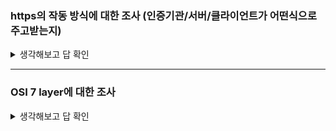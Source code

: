 ### https의 작동 방식에 대한 조사 (인증기관/서버/클라이언트가 어떤식으로 주고받는지)

<details>
<summary>생각해보고 답 확인</summary>

 ### 1. 클라이언트가 서버로 **hello 메세지를 전송**하면서 웹 서버에 접속 시작

  **hello** **메세지**

 [ 클라이언트가 지원하는 TLS(SSL) 버전 ] / [ 지원되는 암호 제품군 ]

 [ 브라우저가 순간적으로 생성한 임의의 **난수(숫자)** ]

### 2. 서버는 클라이언트 hello 메시지에 대한 응답으로 **메시지를 전송**

**응답 메시지**

[ 서버의 SSL 인증서 ] / [ 서버에서 선택한 암호 제품군 ]

[ 서버가 순간적으로 생성한 임의의 **난수(숫자)** ]

### 4. 클라이언트가 서버의 SSL 인증서를 인증서 발행 기관(CA)을 통해 검증

[ SSL 인증서 ]
 서비스의 정보(인증서를 발급한 CA, 서비스의 도메인 등) /  서버의 공개키가 포함
< CA의 비밀키> 에 의해 암호화된 SSL 인증서

- 브라우저는 신뢰된 < CA 기업의 공개키> 는 모두 보유

- 서버가 보낸 SSL 인증서가 정말 CA가 만든 것인지를 확인하기 위해,

- 내장된 CA 공개키로 암호화된 인증서를 복호화합니다. 정상적으로 복호화되었다면 CA가 발급한 것이 증명되는 셈

※ CA -> 서버의 공개키를 저장해주는 신뢰성이 검증된 민간 기업

### 5. **브라우저는 자신이 생성한 난수와 서버의 난수를 사용하여 premaster secret을 만들고** SSL 인증서에 딸려 온 웹 사이트의 **공개키**로 이것(premaster sercret)을 암호화하여 서버로 전송

### 6. **서버는 사이트의 비밀키로, 브라우저가 보낸 premaster secret 값을 복호화합니다.**

- 복호화한 값을 master secret 값으로 저장

- 이것을 사용하여 **방금 브라우저와 만들어진 연결에 고유한 값을 부여**하기 위한 **세션키를 생성**합니다.

- **세션키**는 대칭키 암호화에 사용할 키입니다. 이것으로 브라우저와 서버 사이에 주고받는 데이터를 암호화하고 복호화합니다.

### 7. **서버/클라이언트: ⑥ SSL 핸드셰이크를 종료하고 HTTPS 통신을 시작합니다.**

 - 이제는 웹 상에서 데이터를 **세션키**를 사용해 암호화/복호화하며, HTTPS 프로토콜을 통해 주고받을 수 있습니다.

</details>

-----
### OSI 7 layer에 대한 조사
<details>
<summary>생각해보고 답 확인</summary>

## [OSI 7계층 흐름 이해(라우터, IP주소)]

**네트워크**

여러 대의 컴퓨터가 서로 **통신**하기 위해 연결되면 그게 바로 네트워크!

### **1) 물리 계층**

(무선 혹은 유선으로)연결되어 있는 A컴퓨터에서 B컴퓨터로 **데이터**를 보낸다고 하자.

<p align="center">
<img src="https://github.com/MentoringOrganization/Java/assets/105201451/3bc50ed5-1cb4-4706-9708-32c823155ff9" width="300" height="200"/>

> 이때, 데이터를 **전기적신호** or **광신호**로 바꾸어 B컴퓨터에 전달하는 **물리적 기술과 장비**들을 다루는 영역을 **1계층** 또는 **물리 계층**이라고 한다.
> 

> 이때, 전기적인 신호(0,1)로 변환해서 주고 받는 기능만 수행한다.
> 

### **2) 데이터 링크 계층**

이렇게 다수의 컴퓨터와 연결이 되면, 서로 다른 컴퓨터들을 구분할 필요가 있다.

그래서 **모든 통신 기기**들은 **서로 구분할 수 있는, 겹치지 않는, 유일한 번호**인 **MAC**(Media Access Control)주소를 가진다.

그래서 각 기기들이 MAC 주소로 구분되고, 서로 통신할 수 있게 된다.

그런데, 네트워크로 연결된 컴퓨터들이 많아질수록 선이 엄청 많이 필요하게 된다.

컴퓨터가 2대라면 단 하나의 선만 필요하지만, 3대라면 3개, 4대라면 6개,,,,,,

이러한 선의 낭비를 줄이기 위해 '허브, **스위치**'라는 장치가 등장했다.

<p align="center">
<img src="https://github.com/MentoringOrganization/Java/assets/105201451/da61ee63-ecd1-4a2a-baca-333cd37cc9cd" width="300" height="200"/>

하지만 또 이렇게 스위치로 모든 컴퓨터 선들이 연결되니, 각 컴퓨터들의 데이터들이 한 곳으로 모여 충돌하면서 여러 문제가 발생한다. (ex) 순서는 어떻게 할지, 동시에 들어오는 데이터들의 충돌은 어떻게 할지 등)

> 그래서 **데이터 링크 계층**, **2계층**에서는 이런 충돌을 피하고 **어떻게 효율적으로 데이터들을 연결하여 통신을 원활하게 할지에 대한 기술과 기계**들을 다루는 영역이다.
> 

> 2계층 : 인접 시스템(네트워크 장치) 간 데이터 전송과 전송 오류를 제어하는 계층
> 

---

### **3) 네트워크 계층**

위와 같이 스위치로 연결된 ABCD 네트워크와 또 다른 스위치로 연결된 A'B'C'D' 네트워크를 **연결**하면 ABCDA'B'C'D'라는 또 하나의 네트워크가 됩니다.

여기까지만 보면 괜찮지만, '**같은 네트워크에 속한 모든 기기**'는 모르는 컴퓨터의 이름(주소)를 알아내기 위해, **연결된**(같은 네트워크에 속한) 모든(broad) 컴퓨터들에게 'x 컴퓨터 주소가 뭐야?'라는 질문을 던지는(cast), **브로드캐스팅**(Broadcasting, 방송)을 합니다.

그런데, 컴퓨터든 스위치든 일정 시간이 지나면 '브로드캐스팅'으로 알아낸 주소를 까먹습니다. 그래서 일정 시간마다 다시 브로드 캐스팅을 하면서 트래픽이 계속 발생하게 됩니다.

전 세계 모든 컴퓨터들을 2계층의 스위치로만 구성한다면, 전 세계 모든 기기들이 같은 네트워크에 속하게 될 것이고, 같은 네트워크에 속했기 때문에 모든 컴퓨터들이 특정시간마다 브로드캐스팅을 보내면, 엄청난 트래픽에 의해 네트워크가 마비될 것입니다.

그러므로 **네트워크를 나눠야 합니다**. 이때, 네트워크를 나눠주는 기기가 바로 **라우터**입니다.

아래와 같이 네트워크와 네트워크 사이에 끼어, **네트워크를 구분하고 또 연결**해줍니다.

<p align="center">
<img src="https://github.com/MentoringOrganization/Java/assets/105201451/73c956d5-48a1-4c3e-a590-44abd9944f9f" width="400" height="200"/>

또한 라우터는 **다른 네트워크까지의 최단 거리를 계산**해서, 목적지 네트워크까지의 최단 거리를 알고 있습니다.

<p align="center">
<img src="https://github.com/MentoringOrganization/Java/assets/105201451/590377a1-f111-4108-892f-551cccdc1974" width="300" height="200"/>

위처럼 A네트워크에 속한 컴퓨터가 F네트워크에 속한 컴퓨터와 **통신**하려고 할 때, 1번 노랑색 길은 라우터 1개를 거쳐가고, 2번 핑크색 길은 라우터 2개를 거쳐간다.

**라우터**는 다른 네트워크까지의 최단 거리를 계산할 수 있으므로, 2번 길이 아닌 1번 길로 보내는 것이 빠르다고 판단하고, 1번 방향으로 A 네트워크의 컴퓨터 패킷(네트워크 계층에서 데이터의 단위)을 F 네트워크로 보낸다는 것이다.

이런 식으로 수많은 라우터와 라우터들이 연결되어 전 세계 모든 네트워크가 연결된 것이 바로 인터네트워크(Internetwork), **인터넷**이다.

그런데, 라우터가 어떻게 길을 찾고, 각각의 네트워크를 구분할까?

현실에서 주소를 통해 길을 찾는 것처럼, 인터넷에서의 구분을 위한 주소가 바로 **IP 주소**이다.

인터넷에선 IP 주소로 모든 것이 구분되고 통신을 하기에, 인터넷을 사용하려면 반드시 IP주소를 할당받아야 한다.

> 이렇게 '네트워크와 네트워크' 사이의 통신에서 사용되는 기술과 장비를 다루는 영역이 **네트워크 계층**, 3계층이다.
> 

그리고, 당연히 네트워크 계층에도 다른 네트워크와의 통신에서 데이터의 충돌, 혼선을 빚지 않게 해주고, 목적지까지 데이터를 잘 전달하게 해 주는 **기술**이 당연히 있다.

컴퓨터 공학에서 이런 기술들을 주로 '**프로토콜**'이라고 한다.

네트워크 계층인 **인터넷에서 네트워크들을 구분하고, 데이터를 효율적인 형태인 '패킷'으로 나눠주는 기술**을 '**IP**(Internet Protocol)'라고 한다.

### **4) 전송 계층**

네트워크를 구분하고, 데이터를 패킷으로 만드는 것은 IP로 해결이 됐지만, 수~많은 라우터들이 연결되어 있는 인터넷은 특정 네트워크까지 패킷을 보내는 방법에 **엄청나게 많은 경우의 수**가 있다.

그러니까 패킷들이 목적지까지 나눠져서 가다가 중간에 특정 길에 문제가 생겨 끊기면 패킷이 소실되는 일도 발생한다는 것이다.

그래서 **기기 종류와 상관없이 네트워크에 접속한 모든 기기들에게 데이터를 안전하게 전송할 수 있는 기술**이 개발되었다. 그게 바로 TCP와 UDP!

> 이렇게 데이터를 어떻게 목적지까지 전송할지에 대한 기술과 장비를 다루는 영역이 **전송 계층**, 4계층이다.
> 

데이터의 확실한 전송을 위해 전송계층에서 '**IP**'와 (**TCP** or **UDP**)를 함께 사용하면 데이터가 중간에 손상되거나 유실되었을 때 다시 보낼 수 있다.

**◆ TCP(Transmission Control Protocol)**

**정확한 데이터를 전송**하는 것이 목적이다. ex) 택배원이 직접 우리 집에 찾아와 내 사인을 받고 택배물을 나에게 전달해주는 것

**3-way-handsahke**

: 'TCP' 통신은 데이터를 전송하기 전에 3가지의 확인 과정을 거친 후에 데이터를 전송한다. 택배원이 우리집(**IP**)으로 찾아와 문을 두들기고(요청) 내가 (대답) 후, 누구냐고 물어보면(요청), 택배원이 '택배입니다' (대답)하면서 **3번 서로의 안전을 확인**한 후, 택배(**데이터)를 받게 된다**. 3-way-handshake로 인해 시간은 다소 걸리지만, 데이터 복구 기능이 있어 데이터를 안전하게 받을 수 있다는 장점이 있다.

**◆ UDP(User Datagram Protocol)**

정확한 **데이터** 배달보다는 **빠른 전송**이 목적이다.  ex) 택배원이 모든 택배물을 경비실에 두고 가는 것

TCP와는 달리 **UDP**는 **스위치**(라우터)의 **브로드캐스트 주소**(경비실)에 그냥 **데이터**(택배)를 보내버린다. 그러면 컴퓨터는 UDP 브로드캐스트를 받아본 다음 자신에게 온 것이면 받고, 아니면 무시한다. 이런 경우 실제와 마찬가지고, 택배(데이터)가 유실되거나 도둑맞아도 택배원은 책임이 없다.

**UDP**를 사용하면, 3- way-handshake가 필요한 TCP와 비교해 **매우매우 빠른 통신**이 가능하지만, 데이터가 제대로 목적지에 전달되었는지 보장할 수 없어 **안전성이 낮다**.

**신뢰성과 안정성**이 중요한 작업이라면 **TCP** 통신을 하고, 동영상과 같이 **빠른 데이터의 전송**이 필요한 작업이라면 **UDP** 통신을 사용한다.

**◆ 포트 번호(Port)**

더 효율적인 통신을 위해 사용하는 '전송 계층'의 기술은 **포트 번호(Port)**이다.

포트 번호는 **컴퓨터의 어느 애플리케이션(응용프로그램)에게 데이터를 전달할지 알려주는 번호**이다.

IP 주소가 아파트의 동번호라면, Port 번호는 아파트의 호수라고 생각하면 된다.

즉, 특정 컴퓨터의 어떤 애플리케이션에게 데이터를 전달하라고 추가적으로 적는 번호가 바로 포트 번호인 것이다.

이렇게 전송 계층에서 목적지 애플리케이션 '**포트번호**'와 '**데이터들의 순서**'를 적고 '**TCP** or **UDP**'를 써서 만든 데이터의 형태를 **세그먼트**라고 한다.

### 세션 계층(Session Layer)

'네트워크 계층의 IP'를 통해 컴퓨터를 찾아가고, '전송 계층의 포트 번호'를 이용해 컴퓨터의 애플리케이션을 찾아가고, '전송 계층의 TCP or UDP'로 안전한/빠른 연결을 확인하였다.

그러고 나면 서버의 애플리케이션과 클라이언트의 애플리케이션 사이에 **데이터 전송을 위한 논리적인 연결통로**가 생긴다.

이 때, 실시간으로 데이터를 주고 받기 위한 두 컴퓨터의 논리적 연결, 만남을 **세션(Session)**이라 하고, 

> 이런 세션을 만들고, 유지, 종료할 때 사용되는 기술과 장비들을 '**세션 계층**'이라고 한다.
> 

### 표현 계층(Presentation Layer)

세션이 만들어지고, 데이터를 전송하려고 하는데, 각 애플리케이션마다 사용하는 데이터 형태가 다르다.

> 그래서 세션을 통해 넘어오는 데이터들을 애플리케이션에서 필요한 형태로 변환(데이터를 어떻게 변환할지 다루는 계층)해 애플리케이션에서 표현하는 계층이기 때문에 '**표현 계층**'이라고 한다.
> 

데이터를 암호화하는 계층이고, 웹에서 흐르는 데이터를 암호화하려면 반드시 표현 계층을 거쳐야 한다.

### 응용 계층(Application Layer)

> 우리가 사용하는 사용자 인터페이스를 제공하는 응용 프로그램들의 상호작용을 다루는 계층이다.
> 

세상에 정말 수없이 많은 응용프로그램이 있듯, 각 응용 프로그램에 사용하는 수많은 프로토콜이 있다.

대표적으로 인터넷상에서 문자(Hyper Text) 데이터를 다루는 프로토콜 **HTTP**, 파일을 주고 받을 때 사용하는 프로토콜 **FTP**, 도메인 네임서버를 찾을 때 사용하는 프로토콜 **DNS**, SSH 연결을 할 때 사용하는 프로토콜 **SSH** 등이 있다.


</details>

